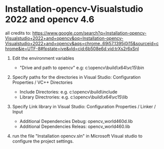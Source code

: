 # Installation-opencv-Visualstudio 2022 and opencv 4.6
all credits to:
https://www.google.com/search?q=Installation-opencv-Visualstudio+2022+and+opencv&oq=Installation-opencv-Visualstudio+2022+and+opencv&aqs=chrome..69i57.1395j0j15&sourceid=chrome&ie=UTF-8#fpstate=ive&vld=cid:6b508e6d,vid:trXs2r6xSnI

1. Edit the environment variables

    -   "Drive and path to opencv" e.g: c:\opencv\build\x64\vc15\bin

2.  Specify paths for the directories in Visual Studio: 
    Configuration Properties / VC++ Directories

    -   Include Directories: e.g. c:\opencv\build\include
    -   Library Directrories: e.g. c:\opencv\build\x64\vc15\lib

3. Specify Link library in Visual Studio: 
    Configuration Properties / Linker / Input
 
    -   Additional Dependencies Debug: opencv_world460d.lib
    -   Additional Dependencies Releas: opencv_world460.lib 

4. run the file "Installation opencv.sln" in Microsoft Visual studio to configure the project settings.
